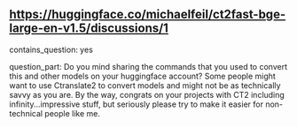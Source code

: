 ## https://huggingface.co/michaelfeil/ct2fast-bge-large-en-v1.5/discussions/1

contains_question: yes

question_part: Do you mind sharing the commands that you used to convert this and other models on your huggingface account? Some people might want to use Ctranslate2 to convert models and might not be as technically savvy as you are. By the way, congrats on your projects with CT2 including infinity...impressive stuff, but seriously please try to make it easier for non-technical people like me.